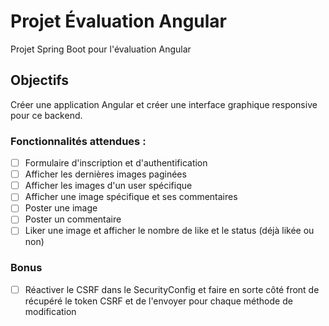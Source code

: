# Projet Évaluation Angular

Projet Spring Boot pour l'évaluation Angular

## Objectifs

Créer une application Angular et créer une interface graphique responsive pour ce backend.

### Fonctionnalités attendues :

- [ ] Formulaire d'inscription et d'authentification
- [ ] Afficher les dernières images paginées
- [ ] Afficher les images d'un user spécifique
- [ ] Afficher une image spécifique et ses commentaires
- [ ] Poster une image
- [ ] Poster un commentaire
- [ ] Liker une image et afficher le nombre de like et le status (déjà likée ou non)

### Bonus

- [ ] Réactiver le CSRF dans le SecurityConfig et faire en sorte côté front de récupéré le token
  CSRF et de l'envoyer pour chaque méthode de modification

